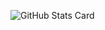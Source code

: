 
![GitHub Stats Card](https://github-readme-stats.vercel.app/api?username=SOutaHI&count_private=true&theme=nord)


<!-- <a href="https://github.com/anuraghazra/github-readme-stats">
  <img align="left" src="https://github-readme-stats.vercel.app/api?username=SOutaHI&count_private=true&theme=nord" />
</a>
<a href="https://github.com/anuraghazra/github-readme-stats">
  <img align="left" src="https://github-readme-stats.vercel.app/api/top-langs/?username=SOutaHI&theme=nord" />
</a>
 -->
